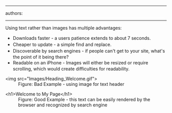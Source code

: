 

---
authors:

---




<span class='intro'> <div>Using text rather than images has multiple advantages&#58;</div><div><ul><li><span style="line-height&#58;20px;">Downloads faster - a users patience extends to about 7 seconds.</span><br></li><li><span style="line-height&#58;20px;">Cheaper to update - a simple find and replace.</span><br></li><li><span style="line-height&#58;20px;">Discoverable by search engines - if people can't get to your site, what's the point of it being there?</span><br></li><li><span style="line-height&#58;20px;">Readable on an iPhone - Images will either be resized or require scrolling, which would create difficulties for readability.</span><br></li></ul></div> </span>

<dl class="badCode"><dt>&lt;<span style="white-space&#58;nowrap;">img</span>&#160;<span style="white-space&#58;nowrap;">src​</span>=&quot;Images/Heading_Welcome.gif&quot;&gt;</dt><dd>Figure&#58; Bad Example - using image for text header</dd></dl><dl class="goodCode"><dt>&lt;h1&gt;Welcome to My Page&lt;/h1&gt;</dt><dd>Figure&#58; Good Example - this text can be easily rendered  by the browser and recognized by search engine</dd></dl>


